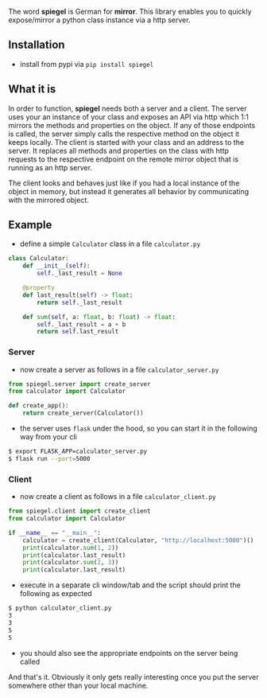 The word **spiegel** is German for **mirror**. This library enables you to quickly expose/mirror a python class instance via a http server.

## Installation

- install from pypi via `pip install spiegel`

## What it is

In order to function, **spiegel** needs both a server and a client. 
The server uses your an instance of your class and exposes an API via http which 1:1 mirrors the methods and properties on the object. If any of those endpoints is called, the server simply calls the respective method on the object it keeps locally. 
The client is started with your class and an address to the server. It replaces all methods and properties on the class with http requests to the respective endpoint on the remote mirror object that is running as an http server.

The client looks and behaves just like if you had a local instance of the object in memory, but instead it generates all behavior by communicating with the mirrored object.

## Example

- define a simple `Calculator` class in a file `calculator.py`
```python
class Calculator:
    def __init__(self):
        self._last_result = None

    @property
    def last_result(self) -> float:
        return self._last_result

    def sum(self, a: float, b: float) -> float:
        self._last_result = a + b
        return self.last_result
```


### Server

- now create a server as follows in a file `calculator_server.py`
```python
from spiegel.server import create_server
from calculator import Calculator

def create_app():
    return create_server(Calculator())
```

- the server uses `flask` under the hood, so you can start it in the following way from your cli
```bash
$ export FLASK_APP=calculator_server.py
$ flask run --port=5000
```


### Client

- now create a client as follows in a file `calculator_client.py`
```python
from spiegel.client import create_client
from calculator import Calculator

if __name__ == "__main__":
    calculator = create_client(Calculator, "http://localhost:5000")()
    print(calculator.sum(1, 2))
    print(calculator.last_result)
    print(calculator.sum(2, 3))
    print(calculator.last_result)
```

- execute in a separate cli window/tab and the script should print the following as expected
```bash
$ python calculator_client.py
3
3
5
5
```

- you should also see the appropriate endpoints on the server being called

And that's it. Obviously it only gets really interesting once you put the server somewhere other than your local machine.
